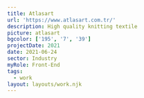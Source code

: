 ```yaml
---
title: Atlasart
url: 'https://www.atlasart.com.tr/'
description: High quality knitting textile
picture: atlasart
bgcolor: ['195', '7', '39']
projectDate: 2021
date: 2021-06-24
sector: Industry
myRole: Front-End
tags:
  - work
layout: layouts/work.njk
---
```

